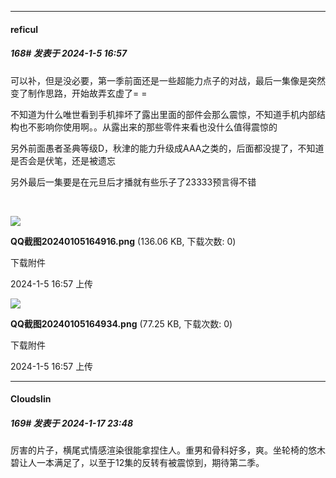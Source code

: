 
*****

####  reficul  
##### 168#       发表于 2024-1-5 16:57

可以补，但是没必要，第一季前面还是一些超能力点子的对战，最后一集像是突然变了制作思路，开始故弄玄虚了= =

不知道为什么唯世看到手机摔坏了露出里面的部件会那么震惊，不知道手机内部结构也不影响你使用啊。。从露出来的那些零件来看也没什么值得震惊的

另外前面愚者圣典等级D，秋津的能力升级成AAA之类的，后面都没提了，不知道是否会是伏笔，还是被遗忘

另外最后一集要是在元旦后才播就有些乐子了23333预言得不错

  

<img src="https://img.saraba1st.com/forum/202401/05/165744ztintlt8zvvviitz.png" referrerpolicy="no-referrer">

<strong>QQ截图20240105164916.png</strong> (136.06 KB, 下载次数: 0)

下载附件

2024-1-5 16:57 上传

<img src="https://img.saraba1st.com/forum/202401/05/165744hprd8yh89rrkuvot.png" referrerpolicy="no-referrer">

<strong>QQ截图20240105164934.png</strong> (77.25 KB, 下载次数: 0)

下载附件

2024-1-5 16:57 上传

*****

####  Cloudslin  
##### 169#       发表于 2024-1-17 23:48

厉害的片子，横尾式情感渲染很能拿捏住人。重男和骨科好多，爽。坐轮椅的悠木碧让人一本满足了，以至于12集的反转有被震惊到，期待第二季。

